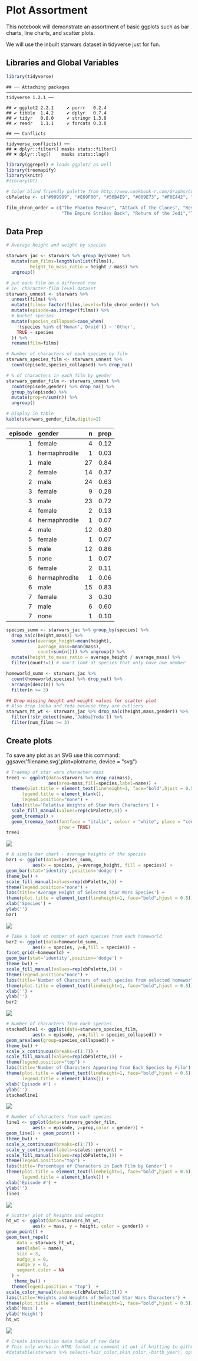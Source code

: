 Plot Assortment
================

This notebook will demonstrate an assortment of basic ggplots such as bar charts, line charts, and scatter plots.

We will use the inbuilt starwars dataset in tidyverse just for fun.

Libraries and Global Variables
------------------------------

``` r
library(tidyverse)
```

    ## ── Attaching packages ────────────────────────────────────────────────────────────────────────────────────────────────────────── tidyverse 1.2.1 ──

    ## ✔ ggplot2 2.2.1     ✔ purrr   0.2.4
    ## ✔ tibble  1.4.2     ✔ dplyr   0.7.4
    ## ✔ tidyr   0.8.0     ✔ stringr 1.3.0
    ## ✔ readr   1.1.1     ✔ forcats 0.3.0

    ## ── Conflicts ───────────────────────────────────────────────────────────────────────────────────────────────────────────── tidyverse_conflicts() ──
    ## ✖ dplyr::filter() masks stats::filter()
    ## ✖ dplyr::lag()    masks stats::lag()

``` r
library(ggrepel) # loads ggplot2 as well
library(treemapify)
library(knitr)
#library(DT)

# Color blind friendly palette from http://www.cookbook-r.com/Graphs/Colors_(ggplot2)/
cbPalette <- c("#999999", "#E69F00", "#56B4E9", "#009E73", "#F0E442", "#0072B2", "#D55E00", "#CC79A7")

film_chron_order = c("The Phantom Menace", "Attack of the Clones", "Revenge of the Sith","A New Hope", 
                     "The Empire Strikes Back", "Return of the Jedi","The Force Awakens")  
```

Data Prep
---------

``` r
# Average height and weight by species

starwars_jac <- starwars %>% group_by(name) %>%
  mutate(num_films=length(unlist(films)),
         height_to_mass_ratio = height / mass) %>%
  ungroup() 

# put each film on a different row
# ie. character-film level dataset
starwars_unnest <- starwars %>%
  unnest(films) %>%
  mutate(films= factor(films,levels=film_chron_order)) %>%
  mutate(episode=as.integer(films)) %>%
  # bucket species
  mutate(species_collapsed=case_when(
    !(species %in% c('Human','Droid')) ~ 'Other',
    TRUE ~ species
  )) %>%
  rename(film=films)

# Number of characters of each species by film
starwars_species_film <- starwars_unnest %>% 
  count(episode,species_collapsed) %>% drop_na() 

# % of characters in each film by gender
starwars_gender_film <- starwars_unnest %>%
  count(episode,gender) %>% drop_na() %>% 
  group_by(episode) %>% 
  mutate(prop=n/sum(n)) %>%
  ungroup() 

# Display in table
kable(starwars_gender_film,digits=2)
```

|  episode| gender        |    n|  prop|
|--------:|:--------------|----:|-----:|
|        1| female        |    4|  0.12|
|        1| hermaphrodite |    1|  0.03|
|        1| male          |   27|  0.84|
|        2| female        |   14|  0.37|
|        2| male          |   24|  0.63|
|        3| female        |    9|  0.28|
|        3| male          |   23|  0.72|
|        4| female        |    2|  0.13|
|        4| hermaphrodite |    1|  0.07|
|        4| male          |   12|  0.80|
|        5| female        |    1|  0.07|
|        5| male          |   12|  0.86|
|        5| none          |    1|  0.07|
|        6| female        |    2|  0.11|
|        6| hermaphrodite |    1|  0.06|
|        6| male          |   15|  0.83|
|        7| female        |    3|  0.30|
|        7| male          |    6|  0.60|
|        7| none          |    1|  0.10|

``` r
species_summ <- starwars_jac %>% group_by(species) %>%
  drop_na(c(height,mass)) %>%
  summarise(average_height=mean(height),
            average_mass=mean(mass),
            count=sum(n())) %>% ungroup() %>%
  mutate(height_to_mass_ratio = average_height / average_mass) %>%
  filter(count!=1) # don't look at species that only have one member

homeworld_summ <- starwars_jac %>%
  count(homeworld,species) %>% drop_na() %>%
  arrange(desc(n)) %>%
  filter(n >= 3)

## Drop missing height and weight values for scatter plot
# Also drop Jabba and Yoda because they are outliers
starwars_ht_wt <- starwars_jac %>% drop_na(c(height,mass,gender)) %>%
  filter(!str_detect(name,'Jabba|Yoda')) %>% 
  filter(num_films >= 3)
```

Create plots
------------

To save any plot as an SVG use this command: ggsave('filename.svg',plot=plotname, device = "svg")

``` r
# Treemap of star wars character mass
tree1 <- ggplot(data=starwars %>% drop_na(mass),
                aes(area=mass,fill=species,label=name)) + 
  theme(plot.title = element_text(lineheight=1, face="bold",hjust = 0.5),
      legend.title = element_blank(),
      legend.position="none") +
  labs(title='Relative Weights of Star Wars Characters') +
  scale_fill_manual(values=rep(cbPalette,5)) +
  geom_treemap() +
  geom_treemap_text(fontface = "italic", colour = "white", place = "centre",
                    grow = TRUE)
tree1
```

![](Plot_Assortment_files/figure-markdown_github/unnamed-chunk-3-1.png)

``` r
# A simple bar chart - average heights of the species
bar1 <- ggplot(data=species_summ,
          aes(x = species, y=average_height, fill = species)) +
geom_bar(stat='identity',position='dodge') +
theme_bw() +
scale_fill_manual(values=rep(cbPalette,5)) +
theme(legend.position="none") +
labs(title='Average Height of Selected Star Wars Species') +
theme(plot.title = element_text(lineheight=1, face="bold",hjust = 0.5)) +
xlab('Species') +
ylab('')
bar1
```

![](Plot_Assortment_files/figure-markdown_github/unnamed-chunk-3-2.png)

``` r
# Take a look at number of each species from each homeworld
bar2 <- ggplot(data=homeworld_summ,
          aes(x = species, y=n,fill = species)) +
facet_grid(~homeworld) +
geom_bar(stat='identity',position='dodge') +
theme_bw() +
scale_fill_manual(values=rep(cbPalette,1)) +
theme(legend.position="none") +
labs(title='Number of Characters of each species from selected homeworlds') +
theme(plot.title = element_text(lineheight=1, face="bold",hjust = 0.5)) +
xlab('') +
ylab('')
bar2
```

![](Plot_Assortment_files/figure-markdown_github/unnamed-chunk-3-3.png)

``` r
# Number of characters from each species 
stackedline1 <- ggplot(data=starwars_species_film,
          aes(x = episode, y=n,fill = species_collapsed)) +
geom_area(aes(group=species_collapsed)) +
theme_bw() + 
scale_x_continuous(breaks=c(1:7)) +
scale_fill_manual(values=rep(cbPalette,1)) +
theme(legend.position="top") +
labs(title='Number of Characters Appearing from Each Species by Film') +
theme(plot.title = element_text(lineheight=1, face="bold",hjust = 0.5),
      legend.title = element_blank()) +
xlab('Episode #') +
ylab('')
stackedline1
```

![](Plot_Assortment_files/figure-markdown_github/unnamed-chunk-3-4.png)

``` r
# Number of characters from each species 
line1 <- ggplot(data=starwars_gender_film,
          aes(x = episode, y=prop,color = gender)) +
geom_line() + geom_point() +
theme_bw() + 
scale_x_continuous(breaks=c(1:7)) +
scale_y_continuous(labels=scales::percent) + 
scale_fill_manual(values=rep(cbPalette,1)) +
theme(legend.position="top") +
labs(title='Percentage of Characters in Each Film by Gender') +
theme(plot.title = element_text(lineheight=1, face="bold",hjust = 0.5),
      legend.title = element_blank()) +
xlab('Episode #') +
ylab('')
line1
```

![](Plot_Assortment_files/figure-markdown_github/unnamed-chunk-3-5.png)

``` r
# Scatter plot of heights and weights 
ht_wt <- ggplot(data=starwars_ht_wt,
          aes(x = mass, y = height, color = gender)) +
geom_point() +
geom_text_repel(
    data = starwars_ht_wt,
    aes(label = name),
    size = 3,
    nudge_x = 0,
    nudge_y = 0,
    segment.color = NA
  ) +
   theme_bw() +
  theme(legend.position = "top")  +
scale_color_manual(values=c(cbPalette[2:3])) +
labs(title='Heights and Weights of Selected Star Wars Characters') +
theme(plot.title = element_text(lineheight=1, face="bold",hjust = 0.5)) +
xlab('Mass') +
ylab('Height')
ht_wt
```

![](Plot_Assortment_files/figure-markdown_github/unnamed-chunk-3-6.png)

``` r
# Create interactive data table of raw data
# This only works in HTML format so comment it out if knitting to github format 
#datatable(starwars %>% select(-hair_color,skin_color,-birth_year), options = list(pageLength = 10))
```
